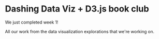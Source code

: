 # Dashing Data Viz + D3.js book club

We just completed week 1!

All our work from the data visualization explorations that we're working on. 
